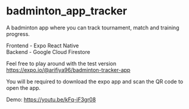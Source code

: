 # badminton_app_tracker
A badminton app where you can track tournament, match and training progress.

Frontend - Expo React Native <br>
Backend - Google Cloud Firestore<br>

Feel free to play around with the test version<br>
https://expo.io/@arifiya96/badminton-tracker-app <br>

You will be required to download the expo app and scan the QR code to open the app.<br>

Demo: https://youtu.be/kFq-iF3gr08
